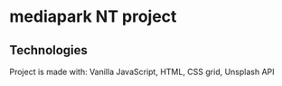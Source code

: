 # mediapark NT project

## Technologies
Project is made with: Vanilla JavaScript,
HTML, CSS grid, Unsplash API
